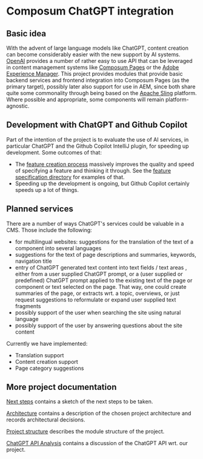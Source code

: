 # Composum ChatGPT integration

## Basic idea

With the advent of large language models like ChatGPT, content creation can become considerably easier with the new
support by AI systems. [OpenAI](https://openai.com/) provides a number of rather easy to use API that can be leveraged
in content management systems like [Composum Pages](https://www.composum.com/home.html) or the
[Adobe Experience Manager](https://business.adobe.com/products/experience-manager/adobe-experience-manager.html).
This project provides modules that provide basic backend services and frontend integration into Composum Pages
(as the primary target), possibly later also support for use in AEM, since both share quite some commonality through
being based on the [Apache Sling](https://sling.apache.org/) platform.
Where possible and appropriate, some components will remain platform-agnostic.

## Development with ChatGPT and Github Copilot

Part of the intention of the project is to evaluate the use of AI services, in particular ChatGPT and the Github 
Copilot IntelliJ plugin, for speeding up development. Some outcomes of that:

- The [feature creation process](featurespecs/FeatureCreationProcess.md) massively improves the quality and speed of 
  specifying a feature and thinking it through. See the [feature specification directory](featurespecs/) for 
  examples of that.
- Speeding up the development is ongoing, but Github Copilot certainly speeds up a lot of things.

## Planned services

There are a number of ways ChatGPT's services could be valuable in a CMS. Those include the following:

- for multilingual websites: suggestions for the translation of the text of a component into several languages
- suggestions for the text of page descriptions and summaries, keywords, navigation title
- entry of ChatGPT generated text content into text fields / text areas , either from a user supplied ChatGPT prompt,
  or a (user supplied or predefined) ChatGPT prompt applied to the existing text of the page or component or text
  selected on the page. That way, one could create summaries of the page, or extracts wrt. a topic, overviews, or
  just request suggestions to reformulate or expand user supplied text fragments
- possibly support of the user when searching the site using natural language
- possibly support of the user by answering questions about the site content

Currently we have implemented:
- Translation support
- Content creation support
- Page category suggestions

## More project documentation

[Next steps](./NextSteps.md) contains a sketch of the next steps to be taken.

[Architecture](./Architecture.md) contains a description of the chosen project architecture and records 
architectural decisions.

[Project structure](./ProjectStructure.md) describes the module structure of the project.

[ChatGPT API Analysis](./ChatGPTAPI.md) contains a discussion of the ChatGPT API wrt. our project.
